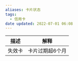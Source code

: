 ```yaml
---
aliases: 卡片状态
tags:
  - 信用卡
date updated: 2022-07-01 06:08
---
```


| 描述   | 解释 |
| ------ | ---- |
| 失效卡 | 卡片过期超6个月     |

